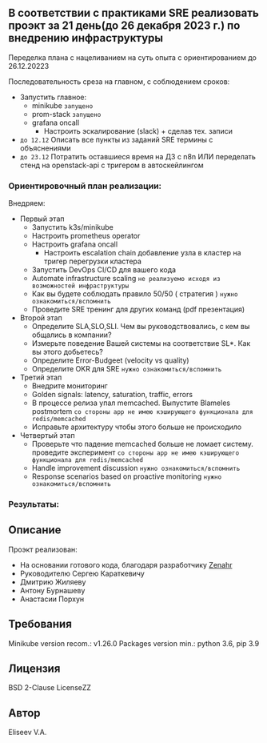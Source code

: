 В соответствии с практиками SRE реализовать проэкт за 21 день(до 26 декабря 2023 г.) по внедрению инфраструктуры 
-------------
Переделка плана с нацеливанием на суть опыта с ориентированием до 26.12.20223

Последовательность среза на главном, с соблюдением сроков:
- Запустить главное:
  + minikube `запущено`
  + prom-stack `запущено`
  + grafana oncall
    + Настроить эскалирование (slack) + сделав тех. записи
- `до 12.12` Описать все пункты из заданий SRE термины с объяснениями
- `до 23.12` Потратить оставшиеся время на ДЗ с n8n ИЛИ переделать стенд на openstack-api с тригером в автоскейлингом

### Ориентировочный план реализации:
Внедряем:
- Первый этап
  - Запустить k3s/minikube
  - Настроить prometheus operator
  - Настроить grafana oncall
    - Настроить escalation chain добавление узла в кластер на тригер перегрузки кластера
  - Запустить DevOps CI/CD для вашего кода
  - Automate infrastructure scaling `не реализуемо исходя из возможностей инфраструктуры`
  - Как вы будете соблюдать правило 50/50 ( стратегия ) `нужно ознакомиться/вспомнить`
  - Проведите SRE тренинг для других команд (pdf презентация)
- Второй этап 
  - Определите SLA,SLO,SLI. Чем вы руководствовались, с кем вы общались в компании?
  - Измерьте поведение Вашей системы на соответствие SL*. Как вы этого добьетесь?
  - Определите Error-Budgeet (velocity vs quality)
  - Определите OKR для SRE `нужно ознакомиться/вспомнить`
- Третий этап
  - Внедрите мониторинг
  - Golden signals: latency, saturation, traffic, errors 
  - В процессе релиза упал memcached. Выпустите Blameles postmortem `со стороны app не имею кэширующего функционала для redis/memcached` 
  - Исправьте архитектуру чтобы этого больше не происходило
- Четвертый этап 
  - Проверьте что падение memcached больше не ломает систему. проведите эксперимент `со стороны app не имею кэширующего функционала для redis/memcached` 
  - Handle improvement discussion `нужно ознакомиться/вспомнить` 
  - Response scenarios based on proactive monitoring `нужно ознакомиться/вспомнить`

### Результаты:

Описание
------------
Проэкт реализован:
- На основании готового кода, благодаря разработчику [Zenahr](https://github.com/Zenahr/flask-sqlite3-todo-crud)
- Руководителю Сергею Караткевичу
- Дмитрию Жиляеву
- Антону Бурнашеву
- Анастасии Порхун

Требования
------------
Minikube version recom.: v1.26.0
Packages version min.: python 3.6, pip 3.9

Лицензия
-------------
BSD 2-Clause LicenseZZ

Автор
-------------
Eliseev V.A.